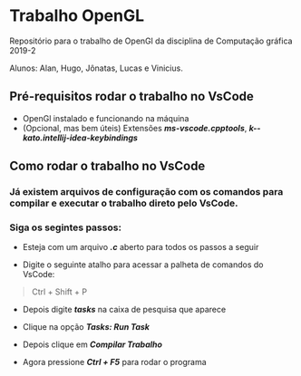 # Trabalho OpenGL
Repositório para o trabalho de OpenGl da disciplina de Computação gráfica 2019-2

Alunos: Alan, Hugo, Jônatas, Lucas e Vinicius.

## Pré-requisitos rodar o trabalho no VsCode

* OpenGl instalado e funcionando na máquina
* (Opcional, mas bem úteis) Extensões _**ms-vscode.cpptools**_, _**k--kato.intellij-idea-keybindings**_

## Como rodar o trabalho no VsCode
### Já existem arquivos de configuração com os comandos para compilar e executar o trabalho direto pelo VsCode.
### Siga os segintes passos:

* Esteja com um arquivo _**.c**_  aberto para todos os passos a seguir

* Digite o seguinte atalho para acessar a palheta de comandos do VsCode:
> Ctrl + Shift + P

* Depois digite _**tasks**_ na caixa de pesquisa que aparece

* Clique na opção _**Tasks: Run Task**_

* Depois clique em _**Compilar Trabalho**_

* Agora pressione _**Ctrl + F5**_ para rodar o programa